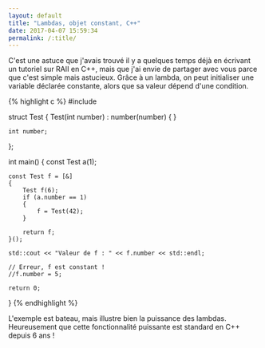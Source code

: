 ```yaml
---
layout: default
title: "Lambdas, objet constant, C++"
date: 2017-04-07 15:59:34
permalink: /:title/
---
```

C'est une astuce que j'avais trouvé il y a quelques temps déjà en écrivant un tutoriel sur RAII en C++, mais que j'ai envie de partager avec vous parce que c'est simple mais astucieux. Grâce à un lambda, on peut initialiser une variable déclarée constante, alors que sa valeur dépend d'une condition.

<!--excerpt-->

{% highlight c %}
#include <iostream>

struct Test
{
	Test(int number)
		: number(number)
	{
	}

	int number;
};

int main()
{
	const Test a(1);

	const Test f = [&]
	{
		Test f(6);
		if (a.number == 1)
		{
			f = Test(42);
		}

		return f;
	}();

	std::cout << "Valeur de f : " << f.number << std::endl;

	// Erreur, f est constant !
	//f.number = 5;

	return 0;
}
{% endhighlight %}

L'exemple est bateau, mais illustre bien la puissance des lambdas. Heureusement que cette fonctionnalité puissante est standard en C++ depuis 6 ans !